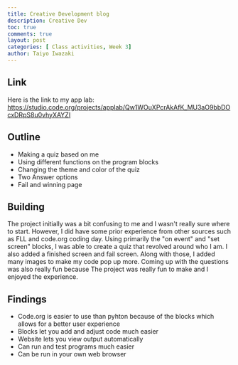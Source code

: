```yaml
---
title: Creative Development blog
description: Creative Dev
toc: true
comments: true
layout: post
categories: [ Class activities, Week 3]
author: Taiyo Iwazaki
---
```


## Link
Here is the link to my app lab: <https://studio.code.org/projects/applab/Qw1WOuXPcrAkAfK_MU3aO9bbDOcxDRpS8u0vhyXAYZI>

## Outline
- Making a quiz based on me
- Using different functions on the program blocks
- Changing the theme and color of the quiz
- Two Answer options
- Fail and winning page

## Building
The project initially was a bit confusing to me and I wasn't really sure where to start. However, I did have some prior experience from other sources such as FLL and code.org coding day. Using primarily the "on event" and "set screen" blocks, I was able to create a quiz that revolved around who I am. I also added a finished screen and fail screen. Along with those, I added many images to make my code pop up more. Coming up with the questions was also really fun because The project was really fun to make and I enjoyed the experience. 

## Findings
- Code.org is easier to use than pyhton because of the blocks which allows for a better user experience
- Blocks let you add and adjust code much easier
- Website lets you view output automatically
- Can run and test programs much easier
- Can be run in your own web browser











